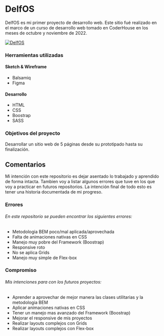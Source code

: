 # DelfOS

DelfOS es mi primer proyecto de desarrollo web. Este sitio fué realizado en el marco de un curso de desarrollo web tomado en CoderHouse en los meses de octubre y noviembre de 2022.

[![DelfOS](https://i.imgur.com/BJZImbh.png "DelfOS")](https://sebastianboari.github.io/DelfOS.github.io/ "DelfOS")

### Herramientas utilizadas

#### Sketch & Wireframe
- Balsamiq
-  Figma

#### Desarrollo
- HTML
- CSS
- Boostrap
- SASS

### Objetivos del proyecto
Desarrollar un sitio web de 5 páginas desde su prototipado hasta su finalización. 

## Comentarios
Mi intención con este repositorio es dejar asentado lo trabajado y aprendido de forma intacta. Tambien voy a listar algunos errores que tuve en los que voy a practicar en futuros repositorios. La intención final de todo esto es tener una historia documentada de mi progreso.

### Errores
###### En este repositorio se pueden encontrar los siguientes errores:
- Metodologia BEM poco/mal aplicada/aprovechada
- Falta de animaciones nativas en CSS
- Manejo muy pobre del Framework (Boostrap)
- Responsive roto
- No se aplica Grids
- Manejo muy simple de Flex-box

### Compromiso
###### Mis intenciones para con los futuros proyectos:
- Aprender a aprovechar de mejor manera las clases utilitarias y la metodologia BEM
- Aplicar animaciones nativas en CSS
- Tener un manejo mas avanzado del Framework (Boostrap)
- Mejorar el responsive de mis proyectos
- Realizar layouts complejos con Grids
- Realizar layouts complejos con Flex-box


